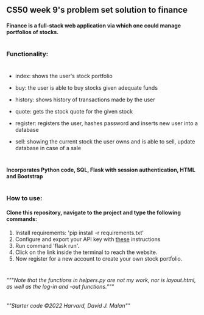 ## CS50 week 9's problem set solution to finance 

#### Finance is a full-stack web application via which one could manage portfolios of stocks.

# 

### Functionality:

# 
  
   * index: shows the user's stock portfolio
  
   * buy: the user is able to buy stocks given adequate funds
  
   * history: shows history of transactions made by the user
  
   * quote: gets the stock quote for the given stock
  
   * register: registers the user, hashes password and inserts new user into a database
  
   * sell: showing the current stock the user owns and is able to sell, update database in case of a sale
  
#   
  
#### Incorporates Python code, SQL, Flask with session authentication, HTML and Bootstrap 

#  

### How to use:

#### Clone this repository, navigate to the project and type the following commands:
1. Install requirements: 'pip install -r requirements.txt'
2. Configure and export your API key with [these](https://cs50.harvard.edu/x/2023/) instructions
3. Run command 'flask run'.
4. Click on the link inside the terminal to reach the website.
5. Now register for a new account to create your own stock portfolio.

#

###### """Note that the functions in helpers.py are not my work, nor is layout.html, as well as the log-in and -out functions."""
###### ""Starter code ©2022 Harvard, David J. Malan""
